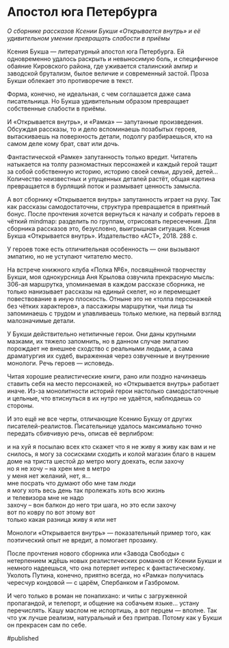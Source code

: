 
# Апостол юга Петербурга

_О сборнике рассказов Ксении Букши «Открывается внутрь» и её удивительном умении превращать слабости в приёмы_

Ксения Букша — литературный апостол юга Петербурга. Ей одновременно удалось раскрыть и невыносимую боль, и специфичное обаяние Кировского района, где уживается сталинский ампир и заводской брутализм, былое величие и современный застой. Проза Букши облекает это противоречие в текст.

Форма, конечно, не идеальная, с чем соглашается даже сама писательница. Но Букша удивительным образом превращает собственные слабости в приёмы.

И «Открывается внутрь», и «Рамка» — запутанные произведения. Обсуждая рассказы, то и дело вспоминаешь позабытых героев, вытаскиваешь на поверхность детали, подолгу разбираешься, кто на самом деле кому брат, сват или дочь.

Фантастической «Рамке» запутанность только вредит. Читатель натыкается на толпу разномастных персонажей и каждый герой тащит за собой собственную историю, историю своей семьи, друзей, детей… Количество неизвестных и упущенных деталей растёт, общая картина превращается в бурлящий поток и размывает ценность замысла.

А вот сборнику «Открывается внутрь» запутанность играет на руку. Так как рассказы самодостаточны, структура превращается в приятный бонус. После прочтения хочется вернуться к началу и собрать героев в чёткий mindmap: разделить по группам, отрисовать пересечения. Для сборника рассказов это, безусловно, выигрышная ситуация.
Ксения Букша «Открывается внутрь». Издательство «АСТ», 2018. 288 с.

У героев тоже есть отличительная особенность — они вызывают эмпатию, но не уступают читателю место.

На встрече книжного клуба «Полка №6», посвящённой творчеству Букши, моя однокурсница Аня Крылова озвучила прекрасную мысль: 306-ая маршрутка, упоминаемая в каждом рассказе сборника, не только нанизывает рассказы на единый скелет, но и перемещает повествование в иную плоскость. Отныне это не «толпа персонажей без чётких характеров», а пассажиры маршрутки, чьи лица ты запоминаешь с трудом и улавливаешь только мелкие, на первый взгляд малозначимые детали.

У Букши действительно нетипичные герои. Они даны крупными мазками, их тяжело запомнить, но в данном случае эмпатию порождает не внешнее сходство с реальными людьми, а сама драматургия их судеб, выраженная через озвученные и внутренние монологи. Речь героев — исповедь.

Читая хорошие реалистические книги, рано или поздно начинаешь ставить себя на место персонажей, но «Открывается внутрь» работает иначе. Из-за монолитности историй герои настолько самодостаточные и цельные, что втиснуться в их нутро не удаётся, наблюдаешь со стороны.

И это ещё не все черты, отличающие Ксению Букшу от других писателей-реалистов. Писательнице удалось максимально точно передать сбивчивую речь, описав её верлибром:

и на хуй я посылаю всех кто скажет что я не живу
я живу как вам и не снилось, я могу за сосисками сходить и колой
магазин благо в нашем доме
на триста шестой до метро могу доехать, если захочу  
но я не хочу – на хрен мне в метро  
у меня нет желаний, нет, я…  
мне посрать что думают обо мне там люди  
я могу хоть весь день так пролежать хоть всю жизнь  
и телевизора мне не надо  
захочу – вон балкон до него три шага, но это если захочу  
вот по ковру по вот этому вот  
только какая разница живу я или нет

Монологи «Открывается внутрь» — показательный пример того, как поэтический опыт не вредит, а помогает прозаику.

После прочтения нового сборника или «Завода Свободы» с нетерпением ждёшь новых реалистических романов от Ксении Букши и немного надеешься, что она потеряет интерес к фантастическому. Уколоть Путина, конечно, приятно всегда, но «Рамка» получилась чересчур кондовой — с царём, Спербанком и Газбромом.

И чего только в роман не понапихано: и чипы с загруженной пропагандой, и телепорт, и общение на собачьем языке… устану перечислять. Кашу маслом не испортишь, а вот перцем — вполне. Так что уж лучше реализм, натуральный и без приправ. Потому как у Букши он прекрасен сам по себе.

#published